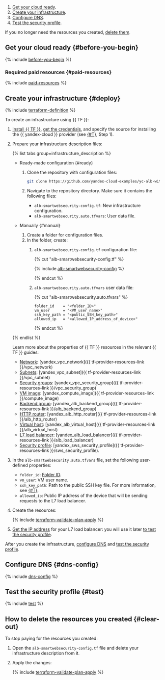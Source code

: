 1. [Get your cloud ready](#before-begin).
1. [Create your infrastructure](#deploy).
1. [Configure DNS](#dns-config).
1. [Test the security profile](#test).

If you no longer need the resources you created, [delete them](#clear-out).

## Get your cloud ready {#before-you-begin}

{% include [before-you-begin](../../_tutorials_includes/before-you-begin.md) %}

### Required paid resources {#paid-resources}

{% include [paid-resources](../../_tutorials_includes/balancer-with-sws-profile/paid-resources.md) %}

## Create your infrastructure {#deploy}

{% include [terraform-definition](../../_tutorials_includes/terraform-definition.md) %}

To create an infrastructure using {{ TF }}:

1. [Install {{ TF }}](../../../tutorials/infrastructure-management/terraform-quickstart.md#install-terraform), [get the credentials](../../../tutorials/infrastructure-management/terraform-quickstart.md#get-credentials), and specify the source for installing the {{ yandex-cloud }} provider (see [{#T}](../../../tutorials/infrastructure-management/terraform-quickstart.md#configure-provider), Step 1).
1. Prepare your infrastructure description files:

   {% list tabs group=infrastructure_description %}

   - Ready-made configuration {#ready}

     1. Clone the repository with configuration files:

        ```bash
        git clone https://github.com/yandex-cloud-examples/yc-alb-with-sws-profile.git
        ```

     1. Navigate to the repository directory. Make sure it contains the following files:
        * `alb-smartwebsecurity-config.tf`: New infrastructure configuration.
        * `alb-smartwebsecurity.auto.tfvars`: User data file.

   - Manually {#manual}

     1. Create a folder for configuration files.
     1. In the folder, create:
        1. `alb-smartwebsecurity-config.tf` configuration file:

           {% cut "alb-smartwebsecurity-config.tf" %}

           {% include [alb-smartwebsecurity-config](../../_tutorials_includes/balancer-with-sws-profile/alb-smartwebsecurity-config.md) %}

           {% endcut %}

        1. `alb-smartwebsecurity.auto.tfvars` user data file:

           {% cut "alb-smartwebsecurity.auto.tfvars" %}

           ```hcl
           folder_id    = "<folder_ID>"
           vm_user      = "<VM_user_name>"
           ssh_key_path = "<public_SSH_key_path>"
           allowed_ip   = "<allowed_IP_address_of_device>"
           ```
           {% endcut %}

   {% endlist %}

   Learn more about the properties of {{ TF }} resources in the relevant {{ TF }} guides:
   * [Network](../../../vpc/concepts/network.md#network): [yandex_vpc_network]({{ tf-provider-resources-link }}/vpc_network)
   * [Subnets](../../../vpc/concepts/network.md#subnet): [yandex_vpc_subnet]({{ tf-provider-resources-link }}/vpc_subnet)
   * [Security groups](../../../vpc/concepts/security-groups.md): [yandex_vpc_security_group]({{ tf-provider-resources-link }}/vpc_security_group)
   * [VM image](../../../compute/concepts/image.md): [yandex_compute_image]({{ tf-provider-resources-link }}/compute_image)
   * [Backend group](../../../application-load-balancer/concepts/backend-group.md): [yandex_alb_backend_group]({{ tf-provider-resources-link }}/alb_backend_group)
   * [HTTP router](../../../application-load-balancer/concepts/http-router.md): [yandex_alb_http_router]({{ tf-provider-resources-link }}/alb_http_router)
   * [Virtual host](../../../application-load-balancer/concepts/http-router.md#virtual-host): [yandex_alb_virtual_host]({{ tf-provider-resources-link }}/alb_virtual_host)
   * [L7 load balancer](../../../application-load-balancer/concepts/application-load-balancer.md): [yandex_alb_load_balancer]({{ tf-provider-resources-link }}/alb_load_balancer)
   * [Security profile](../../../smartwebsecurity/concepts/profiles.md): [yandex_sws_security_profile]({{ tf-provider-resources-link }}/sws_security_profile).

1. In the `alb-smartwebsecurity.auto.tfvars` file, set the following user-defined properties:
   * `folder_id`: [Folder ID](../../../resource-manager/operations/folder/get-id.md).
   * `vm_user`: VM user name.
   * `ssh_key_path`: Path to the public SSH key file. For more information, see [{#T}](../../../compute/operations/vm-connect/ssh.md#creating-ssh-keys).
   * `allowed_ip`: Public IP address of the device that will be sending requests to the L7 load balancer.

1. Create the resources:

   {% include [terraform-validate-plan-apply](../../_tutorials_includes/terraform-validate-plan-apply.md) %}

1. [Get the IP address](../../../application-load-balancer/operations/application-load-balancer-get.md) for your L7 load balancer: you will use it later [to test the security profile](#test).

After you create the infrastructure, [configure DNS](#dns-config) and [test the security profile](#test).

## Configure DNS {#dns-config}

{% include [dns-config](../../_tutorials_includes/balancer-with-sws-profile/dns-config.md) %}

## Test the security profile {#test}

{% include [test](../../_tutorials_includes/balancer-with-sws-profile/test.md) %}

## How to delete the resources you created {#clear-out}

To stop paying for the resources you created:

1. Open the `alb-smartwebsecurity-config.tf` file and delete your infrastructure description from it.
1. Apply the changes:

    {% include [terraform-validate-plan-apply](../../_tutorials_includes/terraform-validate-plan-apply.md) %}